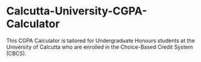 # Calcutta-University-CGPA-Calculator
This CGPA Calculator is tailored for Undergraduate Honours students at the University of Calcutta who are enrolled in the Choice-Based Credit System (CBCS).
